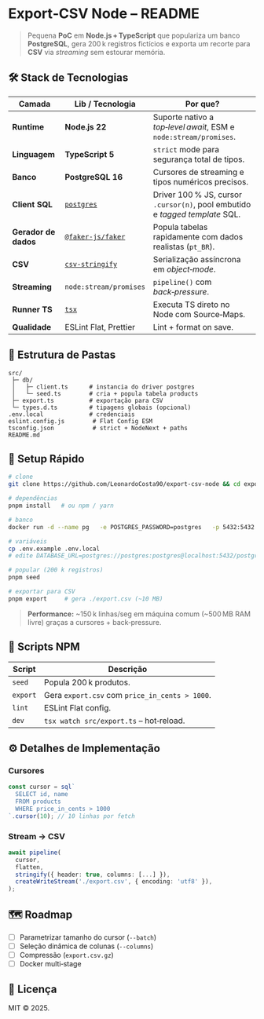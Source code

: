 # Export‑CSV Node – README

> Pequena **PoC** em **Node.js + TypeScript** que populariza um banco **PostgreSQL**, gera 200 k registros fictícios e exporta um recorte para **CSV** via _streaming_ sem estourar memória.

## 🛠️ Stack de Tecnologias

| Camada | Lib / Tecnologia | Por que? |
| ------ | ---------------- | -------- |
| **Runtime** | **Node.js 22** | Suporte nativo a *top‑level await*, ESM e `node:stream/promises`. |
| **Linguagem** | **TypeScript 5** | `strict` mode para segurança total de tipos. |
| **Banco** | **PostgreSQL 16** | Cursores de streaming e tipos numéricos precisos. |
| **Client SQL** | [`postgres`](https://github.com/porsager/postgres) | Driver 100 % JS, cursor `.cursor(n)`, pool embutido e _tagged template_ SQL. |
| **Gerador de dados** | [`@faker-js/faker`](https://fakerjs.dev/) | Popula tabelas rapidamente com dados realistas (`pt_BR`). |
| **CSV** | [`csv-stringify`](https://csv.js.org/stringify/) | Serialização assíncrona em *object‑mode*. |
| **Streaming** | `node:stream/promises` | `pipeline()` com _back‑pressure_. |
| **Runner TS** | [`tsx`](https://github.com/esbuild-kit/tsx) | Executa TS direto no Node com Source‑Maps. |
| **Qualidade** | ESLint Flat, Prettier | Lint + format on save. |

## 📂 Estrutura de Pastas

```text
src/
 ├─ db/
 │   ├─ client.ts      # instancia do driver postgres
 │   └─ seed.ts        # cria + popula tabela products
 ├─ export.ts          # exportação para CSV
 └─ types.d.ts         # tipagens globais (opcional)
.env.local             # credenciais
eslint.config.js        # Flat Config ESM
tsconfig.json           # strict + NodeNext + paths
README.md
```

## 🚀 Setup Rápido

```bash
# clone
git clone https://github.com/LeonardoCosta90/export-csv-node && cd export-csv-node

# dependências
pnpm install   # ou npm / yarn

# banco
docker run -d --name pg   -e POSTGRES_PASSWORD=postgres   -p 5432:5432 postgres:16

# variáveis
cp .env.example .env.local
# edite DATABASE_URL=postgres://postgres:postgres@localhost:5432/postgres

# popular (200 k registros)
pnpm seed

# exportar para CSV
pnpm export     # gera ./export.csv (~10 MB)
```

> **Performance:** ~150 k linhas/seg em máquina comum (~500 MB RAM livre) graças a cursores + back‑pressure.

## 📝 Scripts NPM

| Script | Descrição |
| ------ | --------- |
| `seed`   | Popula 200 k produtos. |
| `export` | Gera `export.csv` com `price_in_cents > 1000`. |
| `lint`   | ESLint Flat config. |
| `dev`    | `tsx watch src/export.ts` – hot‑reload. |

## ⚙️ Detalhes de Implementação

### Cursores

```ts
const cursor = sql`
  SELECT id, name
  FROM products
  WHERE price_in_cents > 1000
`.cursor(10); // 10 linhas por fetch
```

### Stream → CSV

```ts
await pipeline(
  cursor,
  flatten,
  stringify({ header: true, columns: [...] }),
  createWriteStream('./export.csv', { encoding: 'utf8' }),
);
```

## 🗺️ Roadmap

- [ ] Parametrizar tamanho do cursor (`--batch`)
- [ ] Seleção dinâmica de colunas (`--columns`)
- [ ] Compressão (`export.csv.gz`)
- [ ] Docker multi‑stage

## 🪪 Licença

MIT © 2025.
